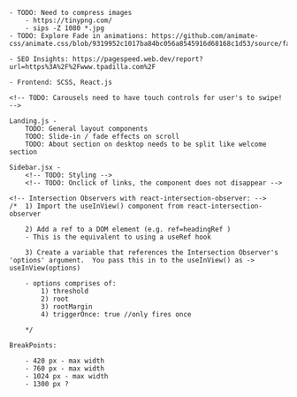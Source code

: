 <!-- For Notes within the build: -->
    - TODO: Need to compress images
        - https://tinypng.com/
        - sips -Z 1080 *.jpg
    - TODO: Explore Fade in animations: https://github.com/animate-css/animate.css/blob/9319952c1017ba84bc056a8545916d68168c1d53/source/fading_entrances/fadeIn.css

    - SEO Insights: https://pagespeed.web.dev/report?url=https%3A%2F%2Fwww.tpadilla.com%2F


<!-- Stack: -->
    - Frontend: SCSS, React.js

<!-- Layout Components: -->
    <!-- TODO: Carousels need to have touch controls for user's to swipe! -->
    


<!-- Pages Components: -->
    Landing.js -
        TODO: General layout components
        TODO: Slide-in / fade effects on scroll
        TODO: About section on desktop needs to be split like welcome section

    Sidebar.jsx -
        <!-- TODO: Styling -->
        <!-- TODO: Onclick of links, the component does not disappear -->

    

<!-- MISC Processes: -->
    <!-- Intersection Observers with react-intersection-observer: -->
    /*  1) Import the useInView() component from react-intersection-observer

        2) Add a ref to a DOM element (e.g. ref=headingRef ) 
        - This is the equivalent to using a useRef hook

        3) Create a variable that references the Intersection Observer's 'options' argument.  You pass this in to the useInView() as -> useInView(options)

        - options comprises of:
            1) threshold
            2) root
            3) rootMargin
            4) triggerOnce: true //only fires once
    
        */

    BreakPoints:

        - 420 px - max width
        - 760 px - max width
        - 1024 px - max width
        - 1300 px ? 